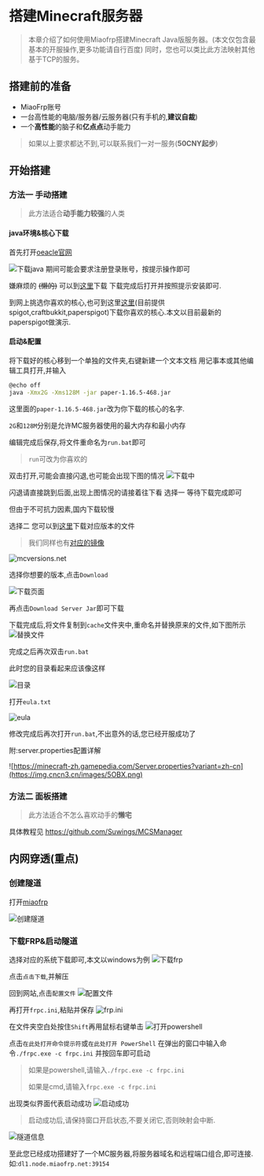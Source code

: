 # 搭建Minecraft服务器
> 本章介绍了如何使用Miaofrp搭建Minecraft Java版服务器。(本文仅包含最基本的开服操作,更多功能请自行百度)
同时，您也可以类比此方法映射其他基于TCP的服务。

## 搭建前的准备
+ MiaoFrp账号
+ 一台高性能的电脑/服务器/云服务器(只有手机的,**建议自裁**)
+ 一个**高性能**的脑子和**亿点点**动手能力
> 如果以上要求都达不到,可以联系我们一对一服务(**50CNY起步**)

## 开始搭建
### 方法一 手动搭建
> 此方法适合**动手能力较强**的人类

#### java环境&核心下载
首先打开[oeacle官网](https://www.oracle.com/cn/java/technologies/javase-jdk11-downloads.html)

![下载java](https://img.cncn3.cn/images/5x7Q.png)
期间可能会要求注册登录账号，按提示操作即可

嫌麻烦的 ~~(懒的)~~ 可以到[这里](https://down.ravi.cool/#/1/main/java)下载
下载完成后打开并按照提示安装即可.

到网上挑选你喜欢的核心,也可到这里[这里](https://down.ravi.cool/#/2/main)(目前提供spigot,craftbukkit,paperspigot)下载你喜欢的核心.本文以目前最新的paperspigot做演示.
#### 启动&配置
将下载好的核心移到一个单独的文件夹,右键新建一个文本文档
用记事本或其他编辑工具打开,并输入
``` bash
@echo off
java -Xmx2G -Xms128M -jar paper-1.16.5-468.jar
```
这里面的`paper-1.16.5-468.jar`改为你下载的核心的名字.

`2G`和`128M`分别是允许MC服务器使用的最大内存和最小内存

编辑完成后保存,将文件重命名为`run.bat`即可
> `run`可改为你喜欢的

双击打开,可能会直接闪退,也可能会出现下图的情况
![下载中](https://img.cncn3.cn/images/5g1T.jpg)

闪退请直接跳到后面,出现上图情况的请接着往下看
选择一 等待下载完成即可

但由于不可抗力因素,国内下载较慢

选择二 您可以到[这里](https://mcversions.net/)下载对应版本的文件
> 我们同样也有[对应的镜像](https://down.ravi.cool/#/2/main/server)

![mcversions.net](https://img.cncn3.cn/images/5HY8.jpg)

选择你想要的版本,点击`Download`

![下载页面](https://img.cncn3.cn/images/5EF0.jpg)

再点击`Download Server Jar`即可下载

下载完成后,将文件复制到`cache`文件夹中,重命名并替换原来的文件,如下图所示
![替换文件](https://img.cncn3.cn/images/5oQH.jpg)

完成之后再次双击`run.bat`

此时您的目录看起来应该像这样

![目录](https://img.cncn3.cn/images/5MWD.png)

打开`eula.txt`

![eula](https://img.cncn3.cn/images/5TRV.png)

修改完成后再次打开`run.bat`,不出意外的话,您已经开服成功了

附:server.properties配置详解

![https://minecraft-zh.gamepedia.com/Server.properties?variant=zh-cn](https://img.cncn3.cn/images/5OBX.png)
### 方法二 面板搭建
> 此方法适合不怎么喜欢动手的**懒宅**

具体教程见 https://github.com/Suwings/MCSManager

## 内网穿透(重点)
### 创建隧道
打开[miaofrp](https://miaofrp.net/?page=panel&module=addproxy)

![创建隧道](https://img.cncn3.cn/images/5f7y.png)

### 下载FRP&启动隧道
选择对应的系统下载即可,本文以windows为例
![下载frp](https://img.cncn3.cn/images/5J31.png)

点击`点击下载`,并解压

回到网站,点击`配置文件`
![配置文件](https://img.cncn3.cn/images/56Yv.png)

再打开`frpc.ini`,粘贴并保存
![frp.ini](https://img.cncn3.cn/images/5Ccd.png)

在文件夹空白处按住`Shift`再用鼠标右键单击
![打开powershell](https://img.cncn3.cn/images/5KWh.png)

点击`在此处打开命令提示符`或`在此处打开 PowerShell`
在弹出的窗口中输入命令`./frpc.exe -c frpc.ini` 并按回车即可启动
> 如果是powershell,请输入`./frpc.exe -c frpc.ini`
>
> 如果是cmd,请输入`frpc.exe -c frpc.ini`

出现类似界面代表启动成功
![启动成功](https://img.cncn3.cn/images/5SoZ.png)

>启动成功后,请保持窗口开启状态,不要关闭它,否则映射会中断.

![隧道信息](https://img.cncn3.cn/images/5SoZ.png)

至此您已经成功搭建好了一个MC服务器,将服务器域名和远程端口组合,即可连接.如:`dl1.node.miaofrp.net:39154`
